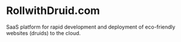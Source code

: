 # RollwithDruid.com

SaaS platform for rapid development and deployment of eco-friendly websites (druids) to the cloud.
